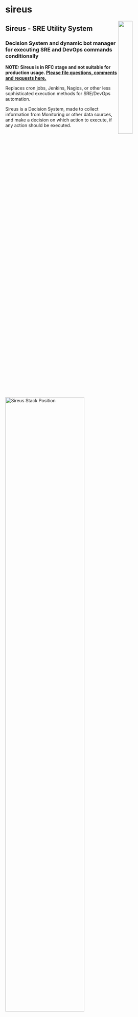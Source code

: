# sireus
<img align="right" width="30%" src="https://github.com/ghowland/sireus/blob/main/documentation/images/sireus_logo.png">

## Sireus - SRE Utility System
### Decision System and dynamic bot manager for executing SRE and DevOps commands conditionally

**NOTE: Sireus is in RFC stage and not suitable for production usage.  [Please file questions, comments and requests here.](https://github.com/ghowland/sireus/issues)**

Replaces cron jobs, Jenkins, Nagios, or other less sophisticated execution methods for SRE/DevOps automation.  

Sireus is a Decision System, made to collect information from Monitoring or other data sources, and make a decision on which action to execute, if any action should be executed.

<img width="70%" src="https://github.com/ghowland/sireus/blob/main/documentation/images/sireus_stack_pos_exec.png" alt="Sireus Stack Position">

### Table of Contents

- [Sireus Goals](#sireus-goals)
- [Links](#links)
- [Data Structure](#data-structure)
  * [Sireus Bots and Bot Groups](#sireus-bots-and-bot-groups)
  * [Terminology](#terminology)
  * [How a Utility System or "Utility AI" works](#how-a-utility-system-or--utility-ai--works)
    + [Action Consideration Data](#action-consideration-data)
    + [Action Final Scores from Multiple Considerations](#action-final-scores-from-multiple-considerations)
    + [Why so many steps to get to a Final Action Score?](#why-so-many-steps-to-get-to-a-final-action-score-)
- [Best Practices](#best-practices)
  * [Naming your Actions](#naming-your-actions)
  * [Setting the Action Consideration Weights](#setting-the-action-consideration-weights)
- [Sireus Portrait](#sireus-portrait)

### Sireus Goals

- Bots execute a *single* command or API call out of many possibilities; designed for SRE and DevOps environments.
- Sireus is a Decision System.  It's purpose is to make a decision and execute a *single* command or web call.
- Fits into the stack between monitoring and alerting.  ex: Prometheus -> Sireus -> Alert Manager.
- Works with existing software stack, with minimal configuration.  Architecture agnostic.
- Dynamically create Bots for any Platform, Service, Process, Host, etc from monitoring software (ex: Prometheus).  Bots are ephemeral.
- Bots have something like rulesets for prioritizing conditional commands to respond to detected issues.
- Scalable to large amounts of tests and commands, with deterministic execution, and inspectable with historical or test data to aid in configuration and adjusting values to better respond to future events.
- Locking commands per Bot or Bot Group, to stop conflicting commands from running at once, or within a window to verify results of previous commands.
- Uses the ["Utility AI" or "Utility System" behavior system](https://en.wikipedia.org/wiki/Utility_system), which provides a sophisticated method scoring for N conditions per command, to prioritize execution based on collected Bot information.  Scales to large numbers of commands, allowing for complex reactions in large environments.

## Links

 - [Sireus Data Structure and Internal Function Documentation](https://github.com/ghowland/sireus/blob/main/documenation/godoc.md)
 - Web App Example Page:

![Web App Example Page](https://github.com/ghowland/sireus/blob/main/documentation/images/webapp_example.png)

## Data Structure

![Data Structure](https://github.com/ghowland/sireus/blob/main/documentation/images/data_structures.png)

### Sireus Bots and Bot Groups

- A Bot Group is defined statically to create Bots.  Queries against monitoring software (ex: Prometheus) or services (ex: Kubernetes) are defined in the Bot Group to be used by Bots.
- Bots are suggested to be created dynamically from monitoring data
- Bots can also be created statically, for less dynamic services (ex: Kafka)
- Bot Groups and Bots have arbitrary variables set with timeouts to ensure execution doesn't occur from stale data
- Triggers to execute commands for common functions, such as a Bot's data disappearing from monitoring data (stale or missing)
- Commands are meant to execute against a service or web API, host (ex: bash), or to update internal Sireus data for more complex conditional testing.  This allows building up more complex state variables, which are easier to read and reason about in the conditional logic.

### Terminology

- **Bot Group**: A collection of Bots, for executing Actions, based on conditional scoring.  This would be mapped against a Web App or other software service in your infrastructure.
- **Bot**: A collection of Variable Data and Actions, which contain conditional scoring information based on monitoring queries, which then executes a command.  Each Bot keeps information to use in making decisions.
- **Action**: This is the wrapper for conditions to create a Score, and the Command to execute if it is selected.
- **Action Score**: This is the priority of execution.  Given a set of potential Actions, we rank them from highest to lowest score, executing the highest score, and never execute Actions with a score of 0.
- **Action Consideration**: These are essentially conditions, but are floats to provide a range of data, instead of only boolean.
- **Action Command**: Executing 1 or more bash-type OS level commands or a service or web API calls.  Generalizing all of these to an "Action Command".

### How a Utility System or "Utility AI" works

- All configuration is defined per Bot Group.  These consist of a set of Actions.
- Each Action has a set of Considerations (Conditions that are not just boolean) which create a Score.
- The highest non-zero score will be executed.  In most cases, nothing will be done and all scores will be zero, because no actions are necessary.  When actions become necessary, the highest non-zero scored Action will be executed.

<img width="70%" src="https://github.com/ghowland/sireus/blob/main/documentation/images/bot_action_execution.png" alt="Bot Action Execution">

#### Action Consideration Data

An Action has N Considerations, made from the following data:

- **Weight**: Per-consideration weight, so each consideration can have higher or lower weight than others
- **Value Function**: A function or command to execute to get a value (float)
- **Value Range**: A range of data ranges to test the result of the consideration's function output.  ex: 0.0-1.0, 0-100, 35-999.  This is the Floor and the Ceiling of the Value Function output.
- **Curve**: A curve to apply Value Function output.  The 2D Curve data goes from 0-1 on X and Y axis.  X is the Value Function Range position, and Y will be multiplied by the Weight to give the final Score.

**Example a Single Consideration:**

- Weight: 5.0
- Value Function Result: 60
- Value Range: 0 to 100
- Curve:

![Curve Example](https://github.com/ghowland/sireus/blob/main/documentation/images/curve_example.PNG)

Given a Value Function Result (60) in the Value Range (0 to 100) = 0.6

In the Curve, with the X=0.6 the Y value = 0.71

The Curve Result (0.71) is multiplied by the Weight (5): 0.71 * 5 = 3.55 Consideration Score

#### Action Final Scores from Multiple Considerations

In the above single Consideration Data, we had a single Consideration Score of 3.55.  If there were more considerations, all of these would be calculated together, to get a final consideration score, and then multiplied by the Action Weight to get a final Action Score.

**Example of an Action with Multiple Considerations:**

- **Action**: Send API Remediation XYZ
- **Action Weight**: 1.5
- **Final Calculated Scores for all Considerations**: 3.55
- **Final Action Score**: 5.32

When all the Actions have had their Final Scores calculated, if 5.32 is the highest score, then that action will be executed.  

For a given Action, if **any** of the Considerations have a score of zero, then the entire Final Action Score is zero.  This allows any Consideration to make an Action invalid.

#### Why so many steps to get to a Final Action Score?

The reason to have all of these steps is to be able to control exactly how important any given consideration test is to executing that action, and to provide multiple ways to invalidate the action (any consideration with a 0 score).

The benefit of this is that even with hundreds or thousands of Actions, they can be tuned so that the correct action executes at the correct time.  These tests are deterministic, and can be run on historic or test data, so that execution can be tested on prior outages to see how the rules would execute in known failure situations, or proposed failure situations using test data.

Having the ability to tune values at the top level Action, and for each Consideration, allows for a lot of tuning ability to ensure correct execution.

## Best Practices

### Naming your Actions

TL;DR - Name your actions to answer "Why perform this action?" using CSV of descriptions of the evaluation elements.

I would recommend naming your actions to describe the state they represent.  This name would answer the question, "Why perform this action?"

**Example names:**

 - Service Stopped, Out of Space
 - Service Stopped, Has Storage

These names answer the question: **Why perform this action?**

With "*Service Stopped, Out of Space*", it is likely being out of storage is what caused the service to stop, so an action will be executed to try to deal with that.

With "*Service Stopped, Has Storage*", we know the service is stopped, but it still has storage, so we want to run a different command that deals with problems unrelated to running out of storage.

This is a simple 2 set problem, but let's expand the list to see why this is a scalable naming pattern:

 - Service Stopped, Out of Space
 - Service Stopped, Has Storage
 - Service Stopped, Won't Restart
 - Service Running, Many Errors
 - Service Running, Many Timeouts
 - Service Running, Database Connection Errors
 - Service Running, Too Busy
 - Service Running, Maybe Under Attack

At this point if we were naming things differently, it would become hard to add more actions and understand what the differences of them are.  This in some way just turns the evaluations into text, but it should also simplify those evaluations into big picture concepts so that new users can get a grasp on things easier, and experienced used can quickly differentiate.

This still has issues in that you can have more than 2 conditions.  For this, consider using Synthethic Variables to create a combination of values so that you can test them as a boolean.  In this way as you grow in variables, you can reduce them into Synthethic Variables to keep the Action evaluation logic simpler, and the names easier to read and understand, even as the number of actions continues to increase.

### Setting the Action Consideration Weights

TL;DR - Keep Action Consideration weights between 0.1 and 10.0, with most being closer to 1.0.

Consideration weights should try to stay in the low numbers, the best weight being \~1.0.  Anything under 10 would be good for a particular strong weight to offset the more normal 1.0 weights, as a lower importance weight could be given 0.5 or 0.2 as it's Consideration Weight.

The reason for this is that in the calculations, there is a running score that multiplies all the scores together.  If a lot of \~1.0 values are multiplying each other, then the final result will be in the \~1.0 range.  If there are many different values such as "500, 10, 30, 1.0, 2000", these numbers are so different your Consideration Final Score will be very difficult to understand or control.

Using numbers such as "1.0, 1.3, 0.7, 1.0, 2.5" allows a set of Considerations that have relative importance to each other without swingingly wildly out of control if a one or more value is at an extreme.

The Action Weight is where you differentiate Actions from each other by their weighted Action Final Score, which is the multiplier of the result of the Consideration Final Score by the Action Weight.  This allows you to increase an Action by 500x, 2000x, etc.  If you want to put Actions into different categories of priority this way, do it with Action Weight, and leave the Consideration Weight near 1.0.

## Sireus Portrait

![Sireus Portrait](https://github.com/ghowland/sireus/blob/main/documentation/images/sireus_dog_star.png)
